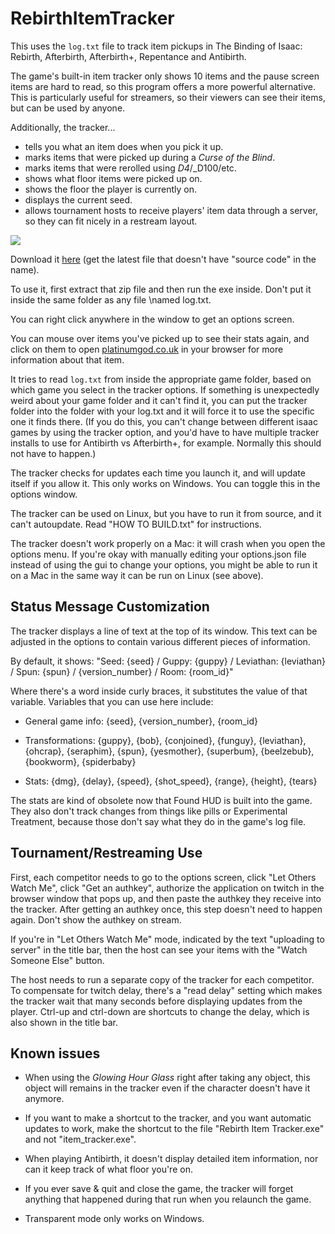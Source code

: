 RebirthItemTracker
==================

This uses the `log.txt` file to track item pickups in The Binding of Isaac: Rebirth, Afterbirth, Afterbirth+, Repentance and Antibirth.

The game's built-in item tracker only shows 10 items and the pause screen items are hard to read, so this program offers
a more powerful alternative. This is particularly useful for streamers, so their viewers can see their items, but can
be used by anyone.

Additionally, the tracker...

- tells you what an item does when you pick it up.
- marks items that were picked up during a _Curse of the Blind_.
- marks items that were rerolled using _D4_/_D100/etc.
- shows what floor items were picked up on.
- shows the floor the player is currently on.
- displays the current seed.
- allows tournament hosts to receive players' item data through a server, so they can fit nicely in a restream layout.

![](http://i.imgur.com/zG3eV8V.png)

Download it [here](https://github.com/Hyphen-ated/RebirthItemTracker/releases) (get the latest file that doesn't have
"source code" in the name).

To use it, first extract that zip file and then run the exe inside. Don't put it inside the same folder as any file
\named log.txt.

You can right click anywhere in the window to get an options screen.

You can mouse over items you've picked up to see their stats again, and click on them to open
[platinumgod.co.uk](http://platinumgod.co.uk/) in your browser for more information about that item.

It tries to read `log.txt` from inside the appropriate game folder, based on which game you select in the tracker options.
If something is unexpectedly weird about your game folder and it can't find it, you can put the tracker folder into the
folder with your log.txt and it will force it to use the specific one it finds there. (If you do this, you can't change
between different isaac games by using the tracker option, and you'd have to have multiple tracker installs to use for
Antibirth vs Afterbirth+, for example. Normally this should not have to happen.)

The tracker checks for updates each time you launch it, and will update itself if you allow it. This only works on Windows.
You can toggle this in the options window.

The tracker can be used on Linux, but you have to run it from source, and it can't autoupdate.
Read "HOW TO BUILD.txt" for instructions.

The tracker doesn't work properly on a Mac: it will crash when you open the options menu. If you're okay with manually
editing your options.json file instead of using the gui to change your options, you might be able to run it on a Mac in
the same way it can be run on Linux (see above).

## Status Message Customization

The tracker displays a line of text at the top of its window. This text can be adjusted in the options to contain various
different pieces of information.

By default, it shows:
"Seed: {seed} / Guppy: {guppy} / Leviathan: {leviathan} / Spun: {spun} / {version_number} / Room: {room_id}"

Where there's a word inside curly braces, it substitutes the value of that variable.
Variables that you can use here include:

* General game info: {seed}, {version_number}, {room_id}

* Transformations: {guppy}, {bob}, {conjoined}, {funguy}, {leviathan}, {ohcrap}, {seraphim}, {spun}, {yesmother}, {superbum}, {beelzebub}, {bookworm}, {spiderbaby}

* Stats: {dmg}, {delay}, {speed}, {shot_speed}, {range}, {height}, {tears}

The stats are kind of obsolete now that Found HUD is built into the game. They also don't track changes from things like
pills or Experimental Treatment, because those don't say what they do in the game's log file.

## Tournament/Restreaming Use

First, each competitor needs to go to the options screen, click "Let Others Watch Me", click "Get an authkey", authorize
the application on twitch in the browser window that pops up, and then paste the authkey they receive into the tracker.
After getting an authkey once, this step doesn't need to happen again. Don't show the authkey on stream.

If you're in "Let Others Watch Me" mode, indicated by the text "uploading to server" in the title bar, then the host can
see your items with the "Watch Someone Else" button.

The host needs to run a separate copy of the tracker for each competitor. To compensate for twitch delay, there's a
"read delay" setting which makes the tracker wait that many seconds before displaying updates from the player.
Ctrl-up and ctrl-down are shortcuts to change the delay, which is also shown in the title bar.

## Known issues

* When using the _Glowing Hour Glass_ right after taking any object, this object will remains in the tracker even if the
character doesn't have it anymore.

* If you want to make a shortcut to the tracker, and you want automatic updates to work, make the shortcut to the file
"Rebirth Item Tracker.exe" and not "item_tracker.exe".

* When playing Antibirth, it doesn't display detailed item information, nor can it keep track of what floor you're on.

* If you ever save & quit and close the game, the tracker will forget anything that happened during that run when you
relaunch the game.

* Transparent mode only works on Windows.